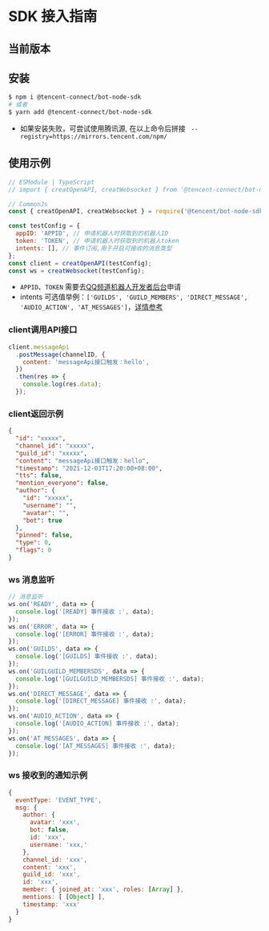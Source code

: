 # SDK 接入指南

## 当前版本

<NpmBadge packageName="@tencent-connect/bot-node-sdk" />

## 安装

```sh
$ npm i @tencent-connect/bot-node-sdk
# 或者
$ yarn add @tencent-connect/bot-node-sdk
```

- 如果安装失败，可尝试使用腾讯源, 在以上命令后拼接 ` --registry=https://mirrors.tencent.com/npm/`

## 使用示例

```js
// ESModule | TypeScript
// import { creatOpenAPI, creatWebsocket } from '@tencent-connect/bot-node-sdk';

// CommonJs
const { creatOpenAPI, creatWebsocket } = require('@tencent/bot-node-sdk');

const testConfig = {
  appID: 'APPID', // 申请机器人时获取到的机器人ID
  token: 'TOKEN', // 申请机器人时获取到的机器人token
  intents: [], // 事件订阅,用于开启可接收的消息类型
};
const client = creatOpenAPI(testConfig);
const ws = creatWebsocket(testConfig);
```

- `APPID`、`TOKEN` 需要去[QQ频道机器人开发者后台](https://bot.q.qq.com/#/home)申请
- intents 可选值举例：`['GUILDS', 'GUILD_MEMBERS', 'DIRECT_MESSAGE', 'AUDIO_ACTION', 'AT_MESSAGES']`，[详情参考](https://bot.q.qq.com/wiki/develop/api/gateway/intents.html#%E4%B8%BE%E4%BE%8B)

### client调用API接口

```js
client.messageApi
  .postMessage(channelID, {
    content: 'messageApi接口触发：hello',
  })
  .then(res => {
    console.log(res.data);
  });
```

### client返回示例

```json
{
  "id": "xxxxx",
  "channel_id": "xxxxx",
  "guild_id": "xxxxx",
  "content": "messageApi接口触发：hello",
  "timestamp": "2021-12-03T17:20:00+08:00",
  "tts": false,
  "mention_everyone": false,
  "author": {
    "id": "xxxxx",
    "username": "",
    "avatar": "",
    "bot": true
  },
  "pinned": false,
  "type": 0,
  "flags": 0
}
```

### ws 消息监听

```js
// 消息监听
ws.on('READY', data => {
  console.log('[READY] 事件接收 :', data);
});
ws.on('ERROR', data => {
  console.log('[ERROR] 事件接收 :', data);
});
ws.on('GUILDS', data => {
  console.log('[GUILDS] 事件接收 :', data);
});
ws.on('GUILGUILD_MEMBERSDS', data => {
  console.log('[GUILGUILD_MEMBERSDS] 事件接收 :', data);
});
ws.on('DIRECT_MESSAGE', data => {
  console.log('[DIRECT_MESSAGE] 事件接收 :', data);
});
ws.on('AUDIO_ACTION', data => {
  console.log('[AUDIO_ACTION] 事件接收 :', data);
});
ws.on('AT_MESSAGES', data => {
  console.log('[AT_MESSAGES] 事件接收 :', data);
});
```

### ws 接收到的通知示例

```js
{
  eventType: 'EVENT_TYPE',
  msg: {
    author: {
      avatar: 'xxx',
      bot: false,
      id: 'xxx',
      username: 'xxx,'
    },
    channel_id: 'xxx',
    content: 'xxx',
    guild_id: 'xxx',
    id: 'xxx',
    member: { joined_at: 'xxx', roles: [Array] },
    mentions: [ [Object] ],
    timestamp: 'xxx'
  }
}
```
